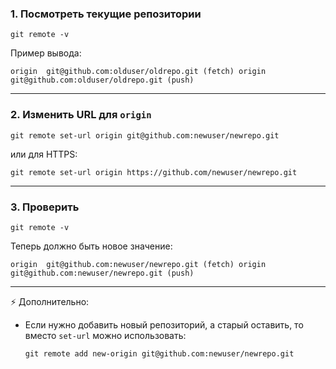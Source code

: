 ### 1. Посмотреть текущие репозитории

`git remote -v`

Пример вывода:

`origin  git@github.com:olduser/oldrepo.git (fetch) origin  git@github.com:olduser/oldrepo.git (push)`

---

### 2. Изменить URL для `origin`

`git remote set-url origin git@github.com:newuser/newrepo.git`

или для HTTPS:

`git remote set-url origin https://github.com/newuser/newrepo.git`

---

### 3. Проверить

`git remote -v`

Теперь должно быть новое значение:

`origin  git@github.com:newuser/newrepo.git (fetch) origin  git@github.com:newuser/newrepo.git (push)`

---

⚡️ Дополнительно:

- Если нужно добавить новый репозиторий, а старый оставить, то вместо `set-url` можно использовать:
    
    `git remote add new-origin git@github.com:newuser/newrepo.git`